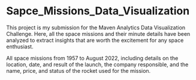 # Sapce_Missions_Data_Visualization
This project is my submission for the Maven Analytics Data Visualization Challenge. Here, all the space missions and their minute details have been analyzed to extract insights that are worth the excitement for any space enthusiast. <br>

All space missions from 1957 to August 2022, including details on the location, date, and result of the launch, the company responsible, and the name, price, and status of the rocket used for the mission.
